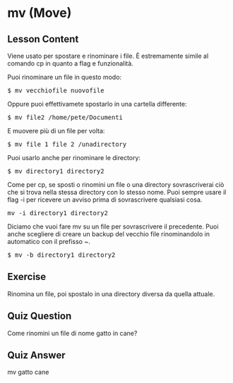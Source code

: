 # mv (Move)

## Lesson Content

Viene usato per spostare e rinominare i file. È estremamente simile al comando cp in quanto a flag e funzionalità.

Puoi rinominare un file in questo modo:

<pre>$ mv vecchiofile nuovofile</pre>

Oppure puoi effettivamete spostarlo in una cartella differente:

<pre>$ mv file2 /home/pete/Documenti</pre>

E muovere più di un file per volta:

<pre>$ mv file_1 file_2 /unadirectory</pre>

Puoi usarlo anche per rinominare le directory:

<pre>$ mv directory1 directory2</pre>

Come per cp, se sposti o rinomini un file o una directory sovrascriverai ciò che si trova nella stessa directory con lo stesso nome. Puoi sempre usare il flag -i per ricevere un avviso prima di sovrascrivere qualsiasi cosa.

<pre>mv -i directory1 directory2</pre>

Diciamo che vuoi fare mv su un file per sovrascrivere il precedente. Puoi anche scegliere di creare un backup del vecchio file rinominandolo in automatico con il prefisso ~.

<pre>$ mv -b directory1 directory2</pre>

## Exercise

Rinomina un file, poi spostalo in una directory diversa da quella attuale.

## Quiz Question

Come rinomini un file di nome gatto in cane?

## Quiz Answer

mv gatto cane
